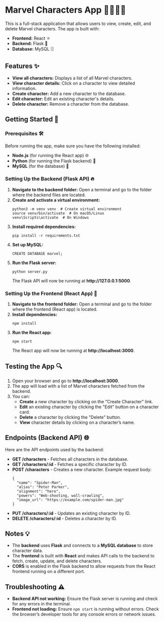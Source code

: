 <h1>Marvel Characters App <span>🦸‍♂️🦸‍♀️</span></h1>
  <p>This is a full-stack application that allows users to view, create, edit, and delete Marvel characters. The app is built with:</p>
  <ul>
    <li><strong>Frontend:</strong> React <span>⚛️</span></li>
    <li><strong>Backend:</strong> Flask <span>🐍</span></li>
    <li><strong>Database:</strong> MySQL <span>🗄️</span></li>
  </ul>
  
<h2>Features <span>✨</span></h2>
  <ul>
    <li><strong>View all characters:</strong> Displays a list of all Marvel characters.</li>
    <li><strong>View character details:</strong> Click on a character to view detailed information.</li>
    <li><strong>Create character:</strong> Add a new character to the database.</li>
    <li><strong>Edit character:</strong> Edit an existing character's details.</li>
    <li><strong>Delete character:</strong> Remove a character from the database.</li>
  </ul>

  <h2>Getting Started <span>🚀</span></h2>

  <h3>Prerequisites <span>🛠️</span></h3>
  <p>Before running the app, make sure you have the following installed:</p>
  <ul>
    <li><strong>Node.js</strong> (for running the React app) <span>🌐</span></li>
    <li><strong>Python</strong> (for running the Flask backend) <span>🐍</span></li>
    <li><strong>MySQL</strong> (for the database) <span>🔑</span></li>
  </ul>

  <h3>Setting Up the Backend (Flask API) <span>🔥</span></h3>
  <ol>
    <li><strong>Navigate to the backend folder:</strong> Open a terminal and go to the folder where the backend files are located.</li>
    <li><strong>Create and activate a virtual environment:</strong>
      <pre><code>python3 -m venv venv  # Create virtual environment
source venv/bin/activate  # On macOS/Linux
venv\Scripts\activate  # On Windows</code></pre>
    </li>
    <li><strong>Install required dependencies:</strong>
      <pre><code>pip install -r requirements.txt</code></pre>
    </li>
    <li><strong>Set up MySQL:</strong> 
      <pre><code>CREATE DATABASE marvel;</code></pre>
    </li>
    <li><strong>Run the Flask server:</strong>
      <pre><code>python server.py</code></pre>
      <p>The Flask API will now be running at <strong>http://127.0.0.1:5000</strong>.</p>
    </li>
  </ol>

  <h3>Setting Up the Frontend (React App) <span>🎨</span></h3>
  <ol>
    <li><strong>Navigate to the frontend folder:</strong> Open a terminal and go to the folder where the frontend (React app) is located.</li>
    <li><strong>Install dependencies:</strong>
      <pre><code>npm install</code></pre>
    </li>
    <li><strong>Run the React app:</strong>
      <pre><code>npm start</code></pre>
      <p>The React app will now be running at <strong>http://localhost:3000</strong>.</p>
    </li>
  </ol>

  <h2>Testing the App <span>🔍</span></h2>
  <ol>
    <li>Open your browser and go to <strong>http://localhost:3000</strong>.</li>
    <li>The app will load with a list of Marvel characters fetched from the backend.</li>
    <li>You can:
      <ul>
        <li><strong>Create</strong> a new character by clicking on the "Create Character" link.</li>
        <li><strong>Edit</strong> an existing character by clicking the "Edit" button on a character card.</li>
        <li><strong>Delete</strong> a character by clicking the "Delete" button.</li>
        <li><strong>View</strong> character details by clicking on a character’s name.</li>
      </ul>
    </li>
  </ol>

  <h2>Endpoints (Backend API) <span>🌐</span></h2>
  <p>Here are the API endpoints used by the backend:</p>
  <ul>
    <li><strong>GET /characters</strong> - Fetches all characters in the database.</li>
    <li><strong>GET /characters/:id</strong> - Fetches a specific character by ID.</li>
    <li><strong>POST /characters</strong> - Creates a new character. Example request body:
      <pre><code>{
  "name": "Spider-Man",
  "alias": "Peter Parker",
  "alignment": "hero",
  "powers": "Web-shooting, wall-crawling",
  "image_url": "https://example.com/spider-man.jpg"
}</code></pre>
    </li>
    <li><strong>PUT /characters/:id</strong> - Updates an existing character by ID.</li>
    <li><strong>DELETE /characters/:id</strong> - Deletes a character by ID.</li>
  </ul>

  <h2>Notes <span>💡</span></h2>
  <ul>
    <li>The <strong>backend</strong> uses <strong>Flask</strong> and connects to a <strong>MySQL database</strong> to store character data.</li>
    <li>The <strong>frontend</strong> is built with <strong>React</strong> and makes API calls to the backend to fetch, create, update, and delete characters.</li>
    <li><strong>CORS</strong> is enabled in the Flask backend to allow requests from the React frontend running on a different port.</li>
  </ul>

  <h2>Troubleshooting <span>⚠️</span></h2>
  <ul>
    <li><strong>Backend API not working:</strong> Ensure the Flask server is running and check for any errors in the terminal.</li>
    <li><strong>Frontend not loading:</strong> Ensure <code>npm start</code> is running without errors. Check the browser’s developer tools for any console errors or network issues.</li>
  </ul>

  
